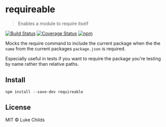 # requireable

> Enables a module to require itself

[![Build Status](https://travis-ci.org/lukechilds/requireable.svg?branch=master)](https://travis-ci.org/lukechilds/requireable)
[![Coverage Status](https://coveralls.io/repos/github/lukechilds/requireable/badge.svg?branch=master)](https://coveralls.io/github/lukechilds/requireable?branch=master)
[![npm](https://img.shields.io/npm/v/requireable.svg)](https://www.npmjs.com/package/requireable)

Mocks the require command to include the current package when the the `name` from the current packages `package.json` is required.

Especially useful in tests if you want to require the package you're testing by name rather than relative paths.

## Install

```shell
npm install --save-dev requireable
```

## License

MIT © Luke Childs
